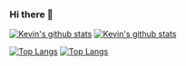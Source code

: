 ### Hi there 👋

[![Kevin's github stats](https://github-readme-stats.vercel.app/api?username=unko-chan&hide=contribs,issues&count_private=true&show_icons=true&theme=dark#gh-dark-mode-only)](https://github.com/anuraghazra/github-readme-stats#gh-dark-mode-only)
[![Kevin's github stats](https://github-readme-stats.vercel.app/api?username=unko-chan&hide=contribs,issues&count_private=true&show_icons=true&theme=default#gh-light-mode-only)](https://github.com/anuraghazra/github-readme-stats#gh-light-mode-only)

[![Top Langs](https://github-readme-stats.vercel.app/api/top-langs/?username=unko-chan&layout=compact&theme=dark#gh-dark-mode-only)](https://github.com/anuraghazra/github-readme-stats#gh-dark-mode-only)
[![Top Langs](https://github-readme-stats.vercel.app/api/top-langs/?username=unko-chan&layout=compact&theme=default#gh-light-mode-only)](https://github.com/anuraghazra/github-readme-stats#gh-light-mode-only)

